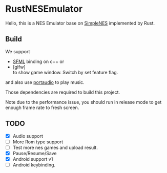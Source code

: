 # RustNESEmulator

Hello, this is a NES Emulator base on [SimpleNES](https://github.com/amhndu/SimpleNES) implemented by Rust.


## Build

We support 
- [SFML](https://docs.rs/sfml/latest/sfml/) binding on c++ or
- [glfw]  
to show game window. Switch by set feature flag.

and also use [portaudio](https://docs.rs/portaudio/0.7.0/portaudio/) to play music. 

Those dependencies are required to build this project.

Note due to the performance issue, you should run in release mode to get enough frame rate to fresh screen.

## TODO

- [x] Audio support
- [ ] More Rom type support
- [ ] Test more nes games and upload result.
- [x] Pause/Resume/Save 
- [x] Android support v1
- [ ] Android keybinding.
